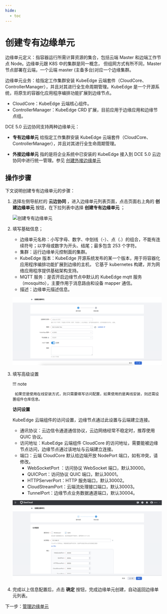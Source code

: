 ```yaml
---
hide:
  - toc
---
```


# 创建专有边缘单元

边缘单元定义：指容器运行所需计算资源的集合，包括云端 Master 和边端工作节点 Node。边缘单元跟 K8S 中的集群是同一概念，
但组网方式有所不同，Master 节点部署在云端，一个云端 master (主备多台)对应一个边缘集群。

边缘单元业务：给指定工作集群安装 KubeEdge 云端套件（CloudCore、ControllerManager），并且对其进行全生命周期管理。KubeEdge 是一个开源系统，将原生的容器化应用程序编排功能扩展到边缘节点。

- CloudCore：KubeEdge 云端核心组件。
- ControllerManager：KubeEdge CRD 扩展，目前应用于边缘应用和边缘节点组。

DCE 5.0 云边协同支持两种边缘单元：

- **专有边缘单元** 给指定工作集群安装 KubeEdge 云端套件（CloudCore、ControllerManager），并且对其进行全生命周期管理。

- **外接边缘单元** 指的是将企业系统中已安装的 KubeEdge 接入到 DCE 5.0 云边协同中进行统一管理。参见 [创建外接边缘单元](./create-external-unit.md)

## 操作步骤

下文说明创建专有边缘单元的步骤：

1. 选择左侧导航栏的 __云边协同__ ，进入边缘单元列表页面，点击页面右上角的 __创建边缘单元__ 按钮，在下拉列表中选择 __创建专有边缘单元__ ；

    ![创建专有边缘单元](../../images/create-edgeunit-01.png)

1. 填写基础信息；

    - 边缘单元名称：小写字母、数字、中划线（-）、点（.）的组合，不能有连续符号；以字母或数字为开头、结尾；最多包含 253 个字符。
    - 集群：运行边缘单元控制面的集群。
    - KubeEdge 版本：KubeEdge 开源系统发布的某一个版本，用于将容器化应用程序编排功能扩展到边缘的主机，
      它基于 kubernetes 构建，并为网络应用程序提供基础架构支持。
    - MQTT 服务：是否开启边缘节点中默认的 KubeEdge mqtt 服务（mosquitto），主要作用于消息路由和设备 mapper 通信。

    <!--- 边缘组件副本数：云端边缘组件的副本数，确保云端节点故障时，边缘组件高可用。-->

    - 描述：边缘单元描述信息。

    ![基本信息](../../images/create-edgeunit-050.png)

    <!-- 3. 组件仓库设置。KubeEdge 、Kant 的云端组件仓库设置；

    - KubeEdge 镜像仓库：KubeEdge 云端组件镜像仓库。
        - 默认：系统提供的默认镜像仓库地址，存储 KubeEdge 云端组件镜像，像 cloudcore 等。
        - 自定义：如果用户将 KubeEdge 云端组件镜像存储在自己的镜像仓库，用户可以选择自定义镜像仓库地址。

    - KubeEdge Helm 仓库：KubeEdge helm 应用仓库。如果下拉选项中没有您想要的 Helm 仓库，可以点击右侧 __创建仓库__ 按钮，创建新的 Helm 仓库。

    - Kant 镜像仓库：系统所需云端组件镜像仓库，Kant 代指云边协同模块。
        - 默认：系统提供的默认镜像仓库地址，存储云边协同模块所需云端组件镜像，像 kant-worker-admission;
        - 自定义：如果用户将系统云端组件镜像存储在自己的镜像仓库，用户可以选择自定义仓库地址。

    - Kant Helm 仓库：系统所需云端组件 helm 应用仓库，Kant 代指云边协同模块。如果下拉选项中没有您想要的 Helm 仓库，可以点击右侧 __创建仓库__ 按钮，创建新的 Helm 仓库。

    ![组件仓库设置](../../images/create-edgeunit-02.png)

    !!! note

        如果您想修改 KubeEdge 和 Kant 镜像仓库默认值，可以前往 **Global 集群 kant-system 命名空间**下，修改 ConfigMap 配置文件对应参数 kubeedgeImageRepo 和 kantImageRepo。
        
        - ConfigMap 配置文件名称：dynamic-properties-config
        - 参数示例如下：

        ```yaml
        data:
          kantAPIServerProperties: |-
           {
            ...
            # KubeEdge 和 Kant 镜像仓库默认值
            "kubeedgeImageRepo": "docker.m.daocloud.io/kubeedge",
            "kantImageRepo": "release-ci.daocloud.io/kant",
           }
        ``` -->

1. 填写高级设置

    !!! note

        如果您是使用在线安装方式，则只需要填写访问配置，如果使用的是离线安装，则还需设置组件仓库信息。

    **访问设置**
    
    KubeEdge 云端组件的访问设置，边缘节点通过此设置与云端建立连接。

    - 通讯协议：云边信令通道通信协议，云边网络经常不稳定时，推荐使用 QUIC 协议。
    - 访问地址：KubeEdge 云端组件 CloudCore 的访问地址，需要能被边缘节点访问，边缘节点通过该地址与云端建立连接。
    - 端口：云端 CloudCore 默认给边端开放 NodePort 端口，如有冲突，请修改。
        - WebSocketPort ：访问协议 WebSocket 端口，默认30000。
        - QUICPort：访问协议 QUIC 端口，默认30001。
        - HTTPServerPort：HTTP 服务端口，默认30002。
        - CloudStreamPort：云端流处理接口端口，默认30003。
        - TunnelPort：边缘节点业务数据通道端口，默认30004。

    ![访问配置](../../images/create-edgeunit-06.png)

1. 完成以上信息配置后，点击 __确定__ 按钮，完成边缘单元创建，自动返回边缘单元列表。

下一步：[管理边缘单元](./manage-unit.md)
